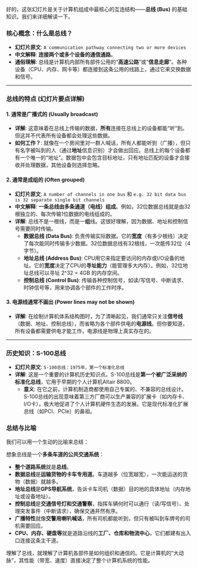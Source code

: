 好的，这张幻灯片是关于计算机组成中最核心的互连结构——**总线 (Bus)** 的基础知识。我们来详细解读一下。

### 核心概念：什么是总线？

*   **幻灯片原文**: `A communication pathway connecting two or more devices`
*   **中文解释**: **连接两个或多个设备的通信通路**。
*   **通俗理解**: 总线是计算机内部所有部件公用的“**高速公路**”或“**信息走廊**”。各种设备（CPU、内存、网卡等）都连接到这条公用的线路上，通过它来交换数据和信号。

---

### 总线的特点 (幻灯片要点详解)

#### 1. 通常是广播式的 (Usually broadcast)
*   **详解**: 这意味着在总线上传输的数据，**所有**连接在总线上的设备都能“听”到。但这并不代表所有设备都会处理这些数据。
*   **如何工作？**: 就像在一个房间里对一群人喊话，所有人都能听到（广播），但只有名字被叫到的人（通过**地址**信息识别）才会做出回应。总线上的每个设备都有一个唯一的“地址”。数据包中会包含目标地址，只有地址匹配的设备才会接收并处理数据，其他设备则选择忽略。

#### 2. 通常是成组的 (Often grouped)
*   **幻灯片原文**: `A number of channels in one bus` 和 `e.g. 32 bit data bus is 32 separate single bit channels`
*   **中文解释**: **一条总线由多条通道（电线）组成**。例如，32位数据总线就是由32根独立的、每次传输1位数据的电线组成的。
*   **详解**: 总线不是一根线，而是一**组**线。这很好理解，因为数据、地址和控制信号需要同时传输。
    *   **数据总线 (Data Bus)**: 负责传输实际数据。它的**宽度**（有多少根线）决定了每次能同时传输多少数据。32位数据总线有32根线，一次能传32位（4字节）。
    *   **地址总线 (Address Bus)**: CPU用它来指定要访问的内存或I/O设备的地址。它的**宽度**决定了CPU的**寻址能力**（能管理多大内存）。例如，32位地址总线可以寻址 2^32 = 4GB 的内存空间。
    *   **控制总线 (Control Bus)**: 传输各种控制信号，如读/写信号、中断请求、时钟信号等，用来协调各个部件的工作时序。

#### 3. 电源线通常不画出 (Power lines may not be shown)
*   **详解**: 在绘制计算机体系结构图时，为了清晰起见，我们通常只关注**信号线**（数据、地址、控制总线），而省略为各个部件供电的**电源线**。但你要知道，所有设备都需要供电才能工作，电源线是物理上真实存在的。

---

### 历史知识：S-100总线

*   **幻灯片原文**: `S-100总线：1975年，第一个标准化总线`
*   **详解**: 这是一个重要的计算机历史知识点。S-100总线是**第一个被广泛采纳的标准化总线**，它用于早期的个人计算机Altair 8800。
    *   **意义**: 在它之前，计算机制造商都使用自己专属的、不兼容的总线设计。S-100总线的出现意味着第三方厂商可以生产兼容的扩展卡（如内存卡、I/O卡），极大地促进了个人计算机硬件生态的发展。它是现代标准化扩展总线（如PCI、PCIe）的鼻祖。

### 总结与比喻

我们可以用一个生动的比喻来总结：

想象总线是一个**多条车道的公共交通系统**：
*   **整个道路系统**就是**总线**。
*   **数据总线**是**运输货物的卡车专用道**。车道越多（位宽越宽），一次能运送的货物（数据）就越多。
*   **地址总线**是**GPS导航系统**，告诉卡车司机（数据）目的地的具体地址（内存地址或设备地址）。
*   **控制总线**是**交通信号灯和交通警察**，指挥车辆何时可以通行（读/写信号）、处理突发事件（中断请求），确保交通井然有序。
*   **广播特性**就像**交警用喇叭喊话**，所有司机都能听到，但只有被叫到车牌号的司机需要回应。
*   **CPU、内存、硬盘等**就是道路沿线的**工厂、仓库和物流中心**，它们都建有出入口连接这条主干道。

理解了总线，就理解了计算机各部件是如何组织和通信的。它是计算机的“大动脉”，其性能（带宽、速度）直接决定了整个计算机系统的性能。
